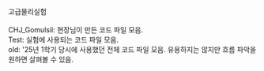 고급물리실험<br>
<br>
CHJ_Gomulsil: 현장님이 만든 코드 파일 모음.<br>
Test: 실험에 사용되는 코드 파일 모음.<br>
old: '25년 1학기 당시에 사용했던 전체 코드 파일 모음. 유용하지는 않지만 흐름 파악을 원하면 살펴볼 수 있음.<br>

